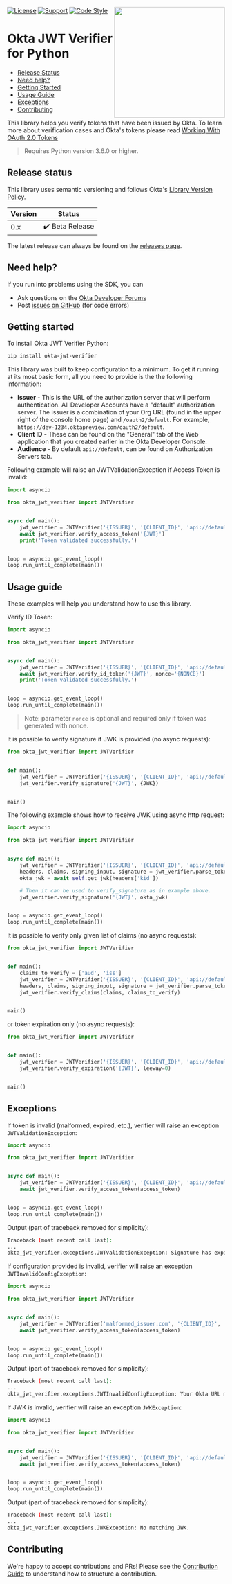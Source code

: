 [<img src="https://aws1.discourse-cdn.com/standard14/uploads/oktadev/original/1X/0c6402653dfb70edc661d4976a43a46f33e5e919.png" align="right" width="256px"/>](https://devforum.okta.com/)
[![License](https://img.shields.io/badge/License-Apache%202.0-blue.svg)](https://opensource.org/licenses/Apache-2.0)
[![Support](https://img.shields.io/badge/support-Developer%20Forum-blue.svg)](https://devforum.okta.com/)
[![Code Style](https://img.shields.io/badge/Code%20Style-flake8-informational.svg)](https://flake8.pycqa.org)

# Okta JWT Verifier for Python

- [Release Status](#release-status)
- [Need help?](#need-help)
- [Getting Started](#getting-started)
- [Usage Guide](#usage-guide)
- [Exceptions](#exceptions)
- [Contributing](#contributing)

This library helps you verify tokens that have been issued by Okta. To learn more about verification cases and Okta's tokens please read [Working With OAuth 2.0 Tokens](https://developer.okta.com/authentication-guide/tokens/)

> Requires Python version 3.6.0 or higher.

## Release status

This library uses semantic versioning and follows Okta's [Library Version Policy][okta-library-versioning].

| Version | Status                           |
| ------- | -------------------------------- |
| 0.x     | :heavy_check_mark: Beta Release  |

The latest release can always be found on the [releases page][github-releases].

## Need help?

If you run into problems using the SDK, you can

- Ask questions on the [Okta Developer Forums][devforum]
- Post [issues on GitHub][github-issues] (for code errors)

## Getting started

To install Okta JWT Verifier Python:

```sh
pip install okta-jwt-verifier
```

This library was built to keep configuration to a minimum. To get it running at its most basic form, all you need to provide is the the following information:

- **Issuer** - This is the URL of the authorization server that will perform authentication.  All Developer Accounts have a "default" authorization server.  The issuer is a combination of your Org URL (found in the upper right of the console home page) and `/oauth2/default`. For example, `https://dev-1234.oktapreview.com/oauth2/default`.
- **Client ID** - These can be found on the "General" tab of the Web application that you created earlier in the Okta Developer Console.
- **Audience** - By default `api://default`, can be found on Authorization Servers tab.

Following example will raise an JWTValidationException if Access Token is invalid:

```py
import asyncio

from okta_jwt_verifier import JWTVerifier


async def main():
    jwt_verifier = JWTVerifier('{ISSUER}', '{CLIENT_ID}', 'api://default')
    await jwt_verifier.verify_access_token('{JWT}')
    print('Token validated successfully.')


loop = asyncio.get_event_loop()
loop.run_until_complete(main())
```

## Usage guide

These examples will help you understand how to use this library.

Verify ID Token:
```py
import asyncio

from okta_jwt_verifier import JWTVerifier


async def main():
    jwt_verifier = JWTVerifier('{ISSUER}', '{CLIENT_ID}', 'api://default')
    await jwt_verifier.verify_id_token('{JWT}', nonce='{NONCE}')
    print('Token validated successfully.')


loop = asyncio.get_event_loop()
loop.run_until_complete(main())
```
> Note: parameter `nonce` is optional and required only if token was generated with nonce.

It is possible to verify signature if JWK is provided (no async requests):
```py
from okta_jwt_verifier import JWTVerifier


def main():
    jwt_verifier = JWTVerifier('{ISSUER}', '{CLIENT_ID}', 'api://default')
    jwt_verifier.verify_signature('{JWT}', {JWK})


main()
```

The following example shows how to receive JWK using async http request:
```py
import asyncio

from okta_jwt_verifier import JWTVerifier


async def main():
    jwt_verifier = JWTVerifier('{ISSUER}', '{CLIENT_ID}', 'api://default')
    headers, claims, signing_input, signature = jwt_verifier.parse_token({JWT})
    okta_jwk = await self.get_jwk(headers['kid'])

    # Then it can be used to verify_signature as in example above.
    jwt_verifier.verify_signature('{JWT}', okta_jwk)


loop = asyncio.get_event_loop()
loop.run_until_complete(main())
```


It is possible to verify only given list of claims (no async requests):

```py
from okta_jwt_verifier import JWTVerifier


def main():
    claims_to_verify = ['aud', 'iss']
    jwt_verifier = JWTVerifier('{ISSUER}', '{CLIENT_ID}', 'api://default')
    headers, claims, signing_input, signature = jwt_verifier.parse_token({JWT})
    jwt_verifier.verify_claims(claims, claims_to_verify)


main()
```

or token expiration only (no async requests):

```py
from okta_jwt_verifier import JWTVerifier


def main():
    jwt_verifier = JWTVerifier('{ISSUER}', '{CLIENT_ID}', 'api://default')
    jwt_verifier.verify_expiration('{JWT}', leeway=0)


main()
```

## Exceptions

If token is invalid (malformed, expired, etc.), verifier will raise an exception `JWTValidationException`:

```py
import asyncio

from okta_jwt_verifier import JWTVerifier


async def main():
    jwt_verifier = JWTVerifier('{ISSUER}', '{CLIENT_ID}', 'api://default')
    await jwt_verifier.verify_access_token(access_token)


loop = asyncio.get_event_loop()
loop.run_until_complete(main())
```
Output (part of traceback removed for simplicity):
```sh
Traceback (most recent call last):
...
okta_jwt_verifier.exceptions.JWTValidationException: Signature has expired.
```

If configuration provided is invalid, verifier will raise an exception `JWTInvalidConfigException`:
```py
import asyncio

from okta_jwt_verifier import JWTVerifier


async def main():
    jwt_verifier = JWTVerifier('malformed_issuer.com', '{CLIENT_ID}', 'api://default')
    await jwt_verifier.verify_access_token(access_token)


loop = asyncio.get_event_loop()
loop.run_until_complete(main())
```
Output (part of traceback removed for simplicity):
```sh
Traceback (most recent call last):
...
okta_jwt_verifier.exceptions.JWTInvalidConfigException: Your Okta URL must start with 'https'.
```

If JWK is invalid, verifier will raise an exception `JWKException`:
```py
import asyncio

from okta_jwt_verifier import JWTVerifier


async def main():
    jwt_verifier = JWTVerifier('{ISSUER}', '{CLIENT_ID}', 'api://default')
    await jwt_verifier.verify_access_token(access_token)


loop = asyncio.get_event_loop()
loop.run_until_complete(main())
```
Output (part of traceback removed for simplicity):
```sh
Traceback (most recent call last):
...
okta_jwt_verifier.exceptions.JWKException: No matching JWK.
```

## Contributing

We're happy to accept contributions and PRs! Please see the [Contribution Guide](CONTRIBUTING.md) to understand how to structure a contribution.

[devforum]: https://devforum.okta.com/
[github-issues]: https://github.com/okta/okta-jwt-verifier-python/issues
[github-releases]: https://github.com/okta/okta-jwt-verifier-python/releases
[okta developer forum]: https://devforum.okta.com/
[lang-landing-page]: https://developer.okta.com/code/python/
[okta-library-versioning]: https://developer.okta.com/code/library-versions/
[dev-okta-signup]: https://developer.okta.com/signup
[python-docs]: https://docs.python.org/3/library/asyncio.html
